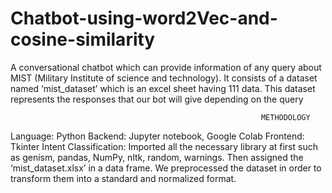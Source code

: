 # Chatbot-using-word2Vec-and-cosine-similarity
A conversational chatbot which can provide information of any query about MIST (Military Institute of science and technology). It consists of a dataset named ‘mist_dataset’ which is an excel sheet having 111 data. This dataset represents the responses that our bot will give depending on the query
                                                            
                                                            
                                                            METHODOLOGY
                                        
Language: Python
Backend: Jupyter notebook, Google Colab
Frontend: Tkinter
Intent Classification:
Imported all the necessary library at first such as genism, pandas, NumPy, nltk,
random, warnings. Then assigned the ‘mist_dataset.xlsx’ in a data frame. We
preprocessed the dataset in order to transform them into a standard and
normalized format.
